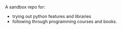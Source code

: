 A sandbox repo for:
- trying out python features and libraries
- following through programming courses and books.
